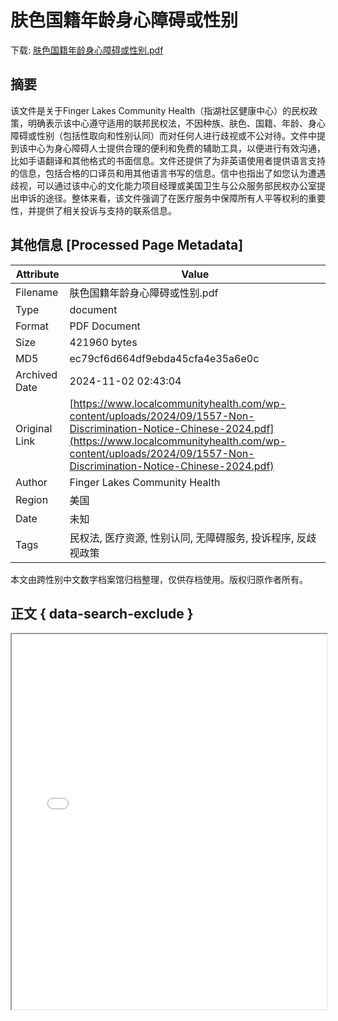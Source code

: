 # 肤色国籍年龄身心障碍或性别

<!-- tcd_download_link -->
下载: [肤色国籍年龄身心障碍或性别.pdf](肤色国籍年龄身心障碍或性别.pdf)
<!-- tcd_download_link_end -->

## 摘要

<!-- tcd_abstract -->
该文件是关于Finger Lakes Community Health（指湖社区健康中心）的民权政策，明确表示该中心遵守适用的联邦民权法，不因种族、肤色、国籍、年龄、身心障碍或性别（包括性取向和性别认同）而对任何人进行歧视或不公对待。文件中提到该中心为身心障碍人士提供合理的便利和免费的辅助工具，以便进行有效沟通，比如手语翻译和其他格式的书面信息。文件还提供了为非英语使用者提供语言支持的信息，包括合格的口译员和用其他语言书写的信息。信中也指出了如您认为遭遇歧视，可以通过该中心的文化能力项目经理或美国卫生与公众服务部民权办公室提出申诉的途径。整体来看，该文件强调了在医疗服务中保障所有人平等权利的重要性，并提供了相关投诉与支持的联系信息。

<!-- tcd_abstract_end -->

## 其他信息 [Processed Page Metadata]

| Attribute       | Value                                  |
|-----------------|----------------------------------------|
| Filename        | 肤色国籍年龄身心障碍或性别.pdf                             |
| Type            | document                                 |
| Format          | PDF Document                               |
| Size            | 421960 bytes                           |
| MD5             | ec79cf6d664df9ebda45cfa4e35a6e0c                                  |
| Archived Date   | 2024-11-02 02:43:04                             |
| Original Link   | [https://www.localcommunityhealth.com/wp-content/uploads/2024/09/1557-Non-Discrimination-Notice-Chinese-2024.pdf](https://www.localcommunityhealth.com/wp-content/uploads/2024/09/1557-Non-Discrimination-Notice-Chinese-2024.pdf)                         |
| Author          | Finger Lakes Community Health                               |
| Region          | 美国                               |
| Date            | 未知                                 |
| Tags            | 民权法, 医疗资源, 性别认同, 无障碍服务, 投诉程序, 反歧视政策                                 |

本文由跨性别中文数字档案馆归档整理，仅供存档使用。版权归原作者所有。


## 正文 { data-search-exclude }

<!-- tcd_main_text -->
<iframe src="../肤色国籍年龄身心障碍或性别.pdf" width="100%" height="600px">
    <p>无法显示PDF，请下载查看。</p>
</iframe>
<!-- tcd_main_text_end -->

